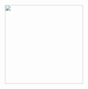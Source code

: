 <p align="center">
  <img src="https://user-images.githubusercontent.com/110442250/208105390-a5067716-494e-49d4-b17f-eab3c846abe4.png" height="250">


  </p>
</p>

